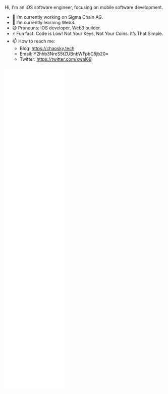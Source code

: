 Hi, I'm an iOS software engineer, focusing on mobile software development.
- 🔭 I’m currently working on Sigma Chain AG.
- 🌱 I’m currently learning Web3.
- 😄 Pronouns: iOS developer, Web3 builder.
- ⚡ Fun fact: Code is Low! Not Your Keys, Not Your Coins. It’s That Simple.
- 📫 How to reach me:
  - Blog: https://chaosky.tech 
  - Email: Y2hhb3NreS5tZUBnbWFpbC5jb20=
  - Twitter: https://twitter.com/xwal69

![Metrics](/github-metrics.svg)

<!--
**xwal/xwal** is a ✨ _special_ ✨ repository because its `README.md` (this file) appears on your GitHub profile.

Here are some ideas to get you started:

- 🔭 I’m currently working on ...
- 🌱 I’m currently learning ...
- 👯 I’m looking to collaborate on ...
- 🤔 I’m looking for help with ...
- 💬 Ask me about ...
- 📫 How to reach me: ...
- 😄 Pronouns: ...
- ⚡ Fun fact: ...
-->
